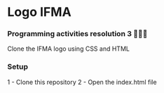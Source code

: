 # Logo IFMA
 
### Programming activities resolution 3 📘👨‍💻

Clone the IFMA logo using CSS and HTML

### Setup
1 - Clone this repository
2 - Open the index.html file